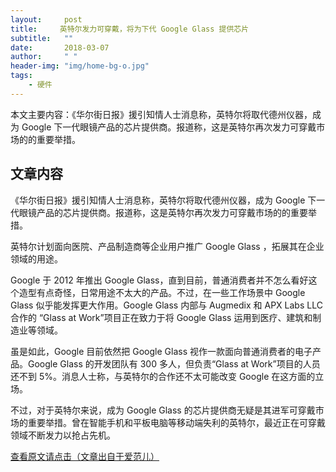 ```yaml
---
layout:     post
title:     英特尔发力可穿戴，将为下代 Google Glass 提供芯片
subtitle:   ""
date:       2018-03-07
author:     " "
header-img: "img/home-bg-o.jpg"
tags:
    - 硬件
---
```


本文主要内容：《华尔街日报》援引知情人士消息称，英特尔将取代德州仪器，成为 Google 下一代眼镜产品的芯片提供商。报道称，这是英特尔再次发力可穿戴市场的的重要举措。

<!-- more -->




## 文章内容

《华尔街日报》援引知情人士消息称，英特尔将取代德州仪器，成为 Google 下一代眼镜产品的芯片提供商。报道称，这是英特尔再次发力可穿戴市场的的重要举措。

英特尔计划面向医院、产品制造商等企业用户推广 Google Glass ，拓展其在企业领域的用途。

Google 于 2012 年推出 Google Glass，直到目前，普通消费者并不怎么看好这个造型有点奇怪，日常用途不太大的产品。不过，在一些工作场景中 Google Glass 似乎能发挥更大作用。Google Glass 内部与 Augmedix 和 APX Labs LLC 合作的 “Glass at Work”项目正在致力于将 Google Glass 运用到医疗、建筑和制造业等领域。

虽是如此，Google 目前依然把 Google Glass 视作一款面向普通消费者的电子产品。Google Glass 的开发团队有 300 多人，但负责“Glass at Work”项目的人员还不到 5%。消息人士称，与英特尔的合作还不太可能改变 Google 在这方面的立场。

不过，对于英特尔来说，成为 Google Glass 的芯片提供商无疑是其进军可穿戴市场的重要举措。曾在智能手机和平板电脑等移动端失利的英特尔，最近正在可穿戴领域不断发力以抢占先机。

[查看原文请点击（文章出自于爱范儿）](http://www.ifanr.com/news/473250)



